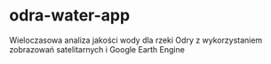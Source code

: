# odra-water-app
Wieloczasowa analiza jakości wody dla rzeki Odry z wykorzystaniem zobrazowań satelitarnych i Google Earth Engine
